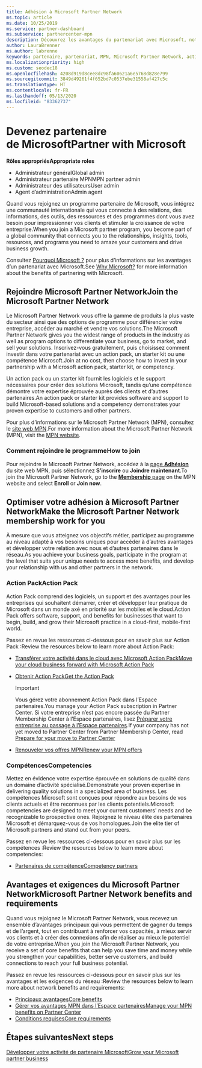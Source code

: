 ```yaml
---
title: Adhésion à Microsoft Partner Network
ms.topic: article
ms.date: 10/25/2019
ms.service: partner-dashboard
ms.subservice: partnercenter-mpn
description: Découvrez les avantages du partenariat avec Microsoft, notamment Microsoft Action Pack, les compétences et les options de programme permettant de faire la différence, de commercialiser vos solutions et de les vendre.
author: LauraBrenner
ms.author: labrenne
keywords: partenaire, partenariat, MPN, Microsoft Partner Network, action pack, MAPS, abonnement action pack, avantages, avantages MPN, adhésion, silver, gold, compétences
ms.localizationpriority: high
ms.custom: seodec18
ms.openlocfilehash: 4208d919d8cee8dc98fa60621a6e5768d828e799
ms.sourcegitcommit: 3849d49261f4f652bd7c0537ebe31558af427c5c
ms.translationtype: HT
ms.contentlocale: fr-FR
ms.lasthandoff: 05/13/2020
ms.locfileid: "83362737"
---
```

# <a name="partner-with-microsoft"></a><span data-ttu-id="9ed89-104">Devenez partenaire de Microsoft</span><span class="sxs-lookup"><span data-stu-id="9ed89-104">Partner with Microsoft</span></span>

<span data-ttu-id="9ed89-105">**Rôles appropriés**</span><span class="sxs-lookup"><span data-stu-id="9ed89-105">**Appropriate roles**</span></span>

- <span data-ttu-id="9ed89-106">Administrateur général</span><span class="sxs-lookup"><span data-stu-id="9ed89-106">Global admin</span></span>
- <span data-ttu-id="9ed89-107">Administrateur partenaire MPN</span><span class="sxs-lookup"><span data-stu-id="9ed89-107">MPN partner admin</span></span>
- <span data-ttu-id="9ed89-108">Administrateur des utilisateurs</span><span class="sxs-lookup"><span data-stu-id="9ed89-108">User admin</span></span>
- <span data-ttu-id="9ed89-109">Agent d’administration</span><span class="sxs-lookup"><span data-stu-id="9ed89-109">Admin agent</span></span>

<span data-ttu-id="9ed89-110">Quand vous rejoignez un programme partenaire de Microsoft, vous intégrez une communauté internationale qui vous connecte à des relations, des informations, des outils, des ressources et des programmes dont vous avez besoin pour impressionner vos clients et stimuler la croissance de votre entreprise.</span><span class="sxs-lookup"><span data-stu-id="9ed89-110">When you join a Microsoft partner program, you become part of a global community that connects you to the relationships, insights, tools, resources, and programs you need to amaze your customers and drive business growth.</span></span>

<span data-ttu-id="9ed89-111">Consultez [Pourquoi Microsoft ?](https://partner.microsoft.com/business-opportunities/why-microsoft) pour plus d’informations sur les avantages d’un partenariat avec Microsoft.</span><span class="sxs-lookup"><span data-stu-id="9ed89-111">See [Why Microsoft?](https://partner.microsoft.com/business-opportunities/why-microsoft) for more information about the benefits of partnering with Microsoft.</span></span>

## <a name="join-the-microsoft-partner-network"></a><span data-ttu-id="9ed89-112">Rejoindre Microsoft Partner Network</span><span class="sxs-lookup"><span data-stu-id="9ed89-112">Join the Microsoft Partner Network</span></span>

<!-- 12/5/18 The content below was copied and pasted directly from the Membership page of the MPN site (https://partner.microsoft.com/membership)-->

<span data-ttu-id="9ed89-113">Le Microsoft Partner Network vous offre la gamme de produits la plus vaste du secteur ainsi que des options de programme pour différencier votre entreprise, accéder au marché et vendre vos solutions.</span><span class="sxs-lookup"><span data-stu-id="9ed89-113">The Microsoft Partner Network gives you the widest range of products in the industry as well as program options to differentiate your business, go to market, and sell your solutions.</span></span> <span data-ttu-id="9ed89-114">Inscrivez-vous gratuitement, puis choisissez comment investir dans votre partenariat avec un action pack, un starter kit ou une compétence Microsoft.</span><span class="sxs-lookup"><span data-stu-id="9ed89-114">Join at no cost, then choose how to invest in your partnership with a Microsoft action pack, starter kit, or competency.</span></span>

<span data-ttu-id="9ed89-115">Un action pack ou un starter kit fournit les logiciels et le support nécessaires pour créer des solutions Microsoft, tandis qu’une compétence démontre votre expertise éprouvée auprès des clients et d’autres partenaires.</span><span class="sxs-lookup"><span data-stu-id="9ed89-115">An action pack or starter kit provides software and support to build Microsoft-based solutions and a competency demonstrates your proven expertise to customers and other partners.</span></span>

<span data-ttu-id="9ed89-116">Pour plus d’informations sur le Microsoft Partner Network (MPN), consultez le [site web MPN](https://partner.microsoft.com/commercial).</span><span class="sxs-lookup"><span data-stu-id="9ed89-116">For more information about the Microsoft Partner Network (MPN), visit the [MPN website](https://partner.microsoft.com/commercial).</span></span>

### <a name="how-to-join"></a><span data-ttu-id="9ed89-117">Comment rejoindre le programme</span><span class="sxs-lookup"><span data-stu-id="9ed89-117">How to join</span></span>

<span data-ttu-id="9ed89-118">Pour rejoindre le Microsoft Partner Network, accédez à la [page **Adhésion**](https://partner.microsoft.com/membership) du site web MPN, puis sélectionnez **S’inscrire** ou **Joindre maintenant**.</span><span class="sxs-lookup"><span data-stu-id="9ed89-118">To join the Microsoft Partner Network, go to the [**Membership** page](https://partner.microsoft.com/membership) on the MPN website and select **Enroll** or **Join now**.</span></span>

## <a name="make-the-microsoft-partner-network-membership-work-for-you"></a><span data-ttu-id="9ed89-119">Optimiser votre adhésion à Microsoft Partner Network</span><span class="sxs-lookup"><span data-stu-id="9ed89-119">Make the Microsoft Partner Network membership work for you</span></span>

<!-- 10/25/2019 The content below content from the Membership pages of the MPN site (https://partner.microsoft.com/membership) and additional updated content.-->

<span data-ttu-id="9ed89-120">À mesure que vous atteignez vos objectifs métier, participez au programme au niveau adapté à vos besoins uniques pour accéder à d’autres avantages et développer votre relation avec nous et d’autres partenaires dans le réseau.</span><span class="sxs-lookup"><span data-stu-id="9ed89-120">As you achieve your business goals, participate in the program at the level that suits your unique needs to access more benefits, and develop your relationship with us and other partners in the network.</span></span>

### <a name="action-pack"></a><span data-ttu-id="9ed89-121">Action Pack</span><span class="sxs-lookup"><span data-stu-id="9ed89-121">Action Pack</span></span>

<span data-ttu-id="9ed89-122">Action Pack comprend des logiciels, un support et des avantages pour les entreprises qui souhaitent démarrer, créer et développer leur pratique de Microsoft dans un monde axé en priorité sur les mobiles et le cloud.</span><span class="sxs-lookup"><span data-stu-id="9ed89-122">Action Pack offers software, support, and benefits for businesses that want to begin, build, and grow their Microsoft practice in a cloud-first, mobile-first world.</span></span>

<span data-ttu-id="9ed89-123">Passez en revue les ressources ci-dessous pour en savoir plus sur Action Pack :</span><span class="sxs-lookup"><span data-stu-id="9ed89-123">Review the resources below to learn more about Action Pack:</span></span>

- [<span data-ttu-id="9ed89-124">Transférer votre activité dans le cloud avec Microsoft Action Pack</span><span class="sxs-lookup"><span data-stu-id="9ed89-124">Move your cloud business forward with Microsoft Action Pack</span></span>](https://partner.microsoft.com/membership/action-pack)

- [<span data-ttu-id="9ed89-125">Obtenir Action Pack</span><span class="sxs-lookup"><span data-stu-id="9ed89-125">Get the Action Pack</span></span>](mpn-get-action-pack.md)
  
    >[!IMPORTANT]
    ><span data-ttu-id="9ed89-126">Vous gérez votre abonnement Action Pack dans l’Espace partenaires.</span><span class="sxs-lookup"><span data-stu-id="9ed89-126">You manage your Action Pack subscription in Partner Center.</span></span> <span data-ttu-id="9ed89-127">Si votre entreprise n’est pas encore passée du Partner Membership Center à l’Espace partenaires, lisez [Préparer votre entreprise au passage à l’Espace partenaires](prepare-pmc-pc-migration.md).</span><span class="sxs-lookup"><span data-stu-id="9ed89-127">If your company has not yet moved to Partner Center from Partner Membership Center, read [Prepare for your move to Partner Center](prepare-pmc-pc-migration.md)</span></span>  

- [<span data-ttu-id="9ed89-128">Renouveler vos offres MPN</span><span class="sxs-lookup"><span data-stu-id="9ed89-128">Renew your MPN offers</span></span>](renew-mpn-offers.md)

### <a name="competencies"></a><span data-ttu-id="9ed89-129">Compétences</span><span class="sxs-lookup"><span data-stu-id="9ed89-129">Competencies</span></span>

<span data-ttu-id="9ed89-130">Mettez en évidence votre expertise éprouvée en solutions de qualité dans un domaine d’activité spécialisé.</span><span class="sxs-lookup"><span data-stu-id="9ed89-130">Demonstrate your proven expertise in delivering quality solutions in a specialized area of business.</span></span> <span data-ttu-id="9ed89-131">Les compétences Microsoft sont conçues pour répondre aux besoins de vos clients actuels et être reconnues par les clients potentiels.</span><span class="sxs-lookup"><span data-stu-id="9ed89-131">Microsoft competencies are designed to meet your current customers' needs and be recognizable to prospective ones.</span></span> <span data-ttu-id="9ed89-132">Rejoignez le niveau élite des partenaires Microsoft et démarquez-vous de vos homologues.</span><span class="sxs-lookup"><span data-stu-id="9ed89-132">Join the elite tier of Microsoft partners and stand out from your peers.</span></span>

<span data-ttu-id="9ed89-133">Passez en revue les ressources ci-dessous pour en savoir plus sur les compétences :</span><span class="sxs-lookup"><span data-stu-id="9ed89-133">Review the resources below to learn more about competencies:</span></span>

- [<span data-ttu-id="9ed89-134">Partenaires de compétence</span><span class="sxs-lookup"><span data-stu-id="9ed89-134">Competency partners</span></span>](https://partner.microsoft.com/membership/competencies)

## <a name="microsoft-partner-network-benefits-and-requirements"></a><span data-ttu-id="9ed89-135">Avantages et exigences du Microsoft Partner Network</span><span class="sxs-lookup"><span data-stu-id="9ed89-135">Microsoft Partner Network benefits and requirements</span></span>

<span data-ttu-id="9ed89-136">Quand vous rejoignez le Microsoft Partner Network, vous recevez un ensemble d’avantages principaux qui vous permettent de gagner du temps et de l’argent, tout en contribuant à renforcer vos capacités, à mieux servir vos clients et à créer des connexions afin de réaliser au mieux le potentiel de votre entreprise.</span><span class="sxs-lookup"><span data-stu-id="9ed89-136">When you join the Microsoft Partner Network, you receive a set of core benefits that can help you save time and money while you strengthen your capabilities, better serve customers, and build connections to reach your full business potential.</span></span>

<span data-ttu-id="9ed89-137">Passez en revue les ressources ci-dessous pour en savoir plus sur les avantages et les exigences du réseau :</span><span class="sxs-lookup"><span data-stu-id="9ed89-137">Review the resources below to learn more about network benefits and requirements:</span></span>

- [<span data-ttu-id="9ed89-138">Principaux avantages</span><span class="sxs-lookup"><span data-stu-id="9ed89-138">Core benefits</span></span>](https://partner.microsoft.com/membership/core-benefits#simple-tab-content-1)
- [<span data-ttu-id="9ed89-139">Gérer vos avantages MPN dans l’Espace partenaires</span><span class="sxs-lookup"><span data-stu-id="9ed89-139">Manage your MPN benefits on Partner Center</span></span>](manage-your-partner-network-benefits.md)
- [<span data-ttu-id="9ed89-140">Conditions requises</span><span class="sxs-lookup"><span data-stu-id="9ed89-140">Core requirements</span></span>](https://partner.microsoft.com/membership/core-benefits#simple-tab-content-2)

## <a name="next-steps"></a><span data-ttu-id="9ed89-141">Étapes suivantes</span><span class="sxs-lookup"><span data-stu-id="9ed89-141">Next steps</span></span>

[<span data-ttu-id="9ed89-142">Développer votre activité de partenaire Microsoft</span><span class="sxs-lookup"><span data-stu-id="9ed89-142">Grow your Microsoft partner business</span></span>](grow-your-business.md)
